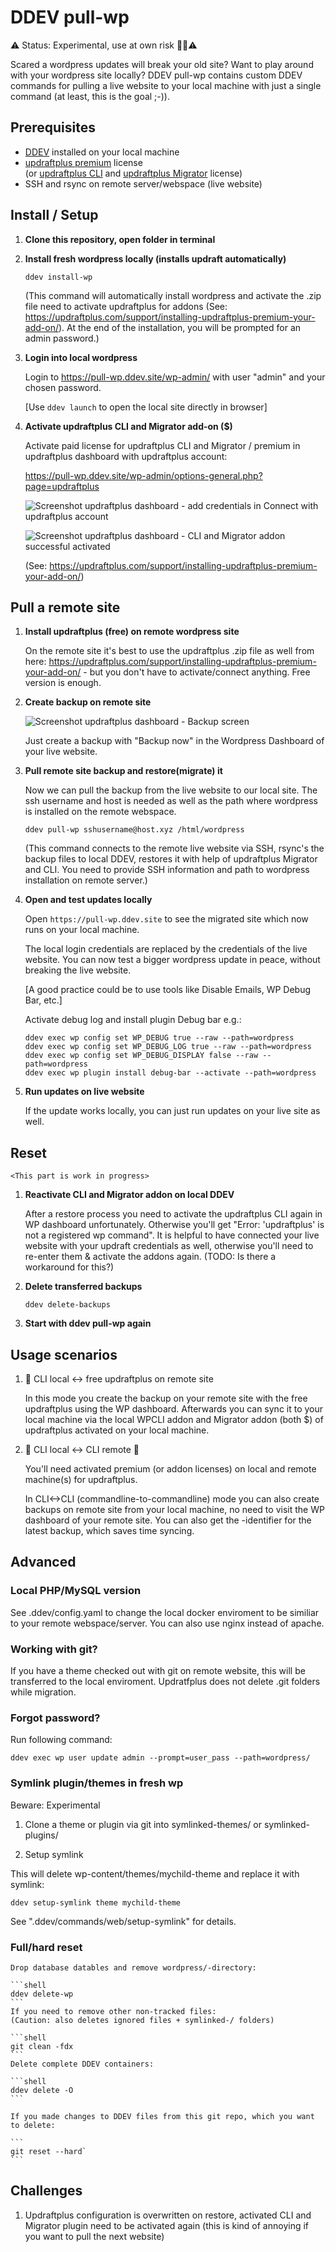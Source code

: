 # DDEV pull-wp

⚠️ Status: Experimental, use at own risk 👷‍♀️⚠️

Scared a wordpress updates will break your old site? Want to play around with your wordpress site locally? DDEV pull-wp contains custom DDEV commands for pulling a live website to your local machine with just a single command (at least, this is the goal ;-)). 

## Prerequisites

- [DDEV](https://www.ddev.com/ddev-local/) installed on your local machine
- [updraftplus premium](https://updraftplus.com/shop/updraftplus-premium/) license <br>
  (or [updraftplus CLI](https://updraftplus.com/shop/wp-cli/) and [updraftplus Migrator](https://updraftplus.com/migrator/) license)
- SSH and rsync on remote server/webspace (live website)

## Install / Setup

1. **Clone this repository, open folder in terminal**

2. **Install fresh wordpress locally (installs updraft automatically)**

    ```shell
    ddev install-wp
    ```

    (This command will automatically install wordpress and activate the .zip file need to activate updraftplus for addons (See: https://updraftplus.com/support/installing-updraftplus-premium-your-add-on/). At the end of the installation, you will be prompted for an admin password.)

3. **Login into local wordpress**

    Login to https://pull-wp.ddev.site/wp-admin/ with user "admin" and your chosen password.
    
    [Use `ddev launch` to open the local site directly in browser]

4. **Activate updraftplus CLI and Migrator add-on ($)** 

    Activate paid license for updraftplus CLI and Migrator / premium in updraftplus dashboard with updraftplus account:

    https://pull-wp.ddev.site/wp-admin/options-general.php?page=updraftplus

    ![Screenshot updraftplus dashboard - add credentials in Connect with updraftplus account](screenshot_updraftplus_connect.png)

    ![Screenshot updraftplus dashboard - CLI and Migrator addon successful activated](screenshot_updraftplus_activated.png)

    (See: https://updraftplus.com/support/installing-updraftplus-premium-your-add-on/)

## Pull a remote site

1. **Install updraftplus (free) on remote wordpress site**

    On the remote site it's best to use the updraftplus .zip file as well from here: https://updraftplus.com/support/installing-updraftplus-premium-your-add-on/ - but you don't have to activate/connect anything. Free version is enough.

2. **Create backup on remote site**

    ![Screenshot updraftplus dashboard - Backup screen](screenshot_updraftplus_backup_now.png)
  
    Just create a backup with "Backup now" in the Wordpress Dashboard of your live website.

3. **Pull remote site backup and restore(migrate) it**

    Now we can pull the backup from the live website to our local site. The ssh username and host is needed as well as the path where wordpress is installed on the remote webspace.
  
    ```shell
    ddev pull-wp sshusername@host.xyz /html/wordpress
    ```
    
    (This command connects to the remote live website via SSH, rsync's the backup files to local DDEV, restores it with help of updraftplus Migrator and CLI. You need to provide SSH information and path to wordpress installation on remote server.)

4. **Open and test updates locally**

    Open `https://pull-wp.ddev.site` to see the migrated site which now runs on your local machine.
    
    The local login credentials are replaced by the credentials of the live website. You can now test a bigger wordpress update in peace, without breaking the live website.
     
    [A good practice could be to use tools like Disable Emails, WP Debug Bar, etc.]
    
    Activate debug log and install plugin Debug bar e.g.:
    
    ```shell
    ddev exec wp config set WP_DEBUG true --raw --path=wordpress
    ddev exec wp config set WP_DEBUG_LOG true --raw --path=wordpress
    ddev exec wp config set WP_DEBUG_DISPLAY false --raw --path=wordpress
    ddev exec wp plugin install debug-bar --activate --path=wordpress
    ```

5. **Run updates on live website**

    If the update works locally, you can just run updates on your live site as well. 

## Reset

    <This part is work in progress>
    
1. **Reactivate CLI and Migrator addon on local DDEV**
    
    After a restore process you need to activate the updraftplus CLI again in WP dashboard unfortunately. Otherwise you'll get "Error: 'updraftplus' is not a registered wp command". It is helpful to have connected your live website with your updraft credentials as well, otherwise you'll need to re-enter them & activate the addons again. (TODO: Is there a workaround for this?)

2. **Delete transferred backups**

    ```shell
    ddev delete-backups
    ```
    
3. **Start with ddev pull-wp again**

## Usage scenarios

1. 🤖 CLI local <-> free updraftplus on remote site

    In this mode you create the backup on your remote site with the free updraftplus using the WP dashboard. Afterwards you can sync it to your local machine via the local WPCLI addon and Migrator addon (both $) of updraftplus activated on your local machine.

2. 🤖 CLI local <-> CLI remote 🤖 
    
    You'll need activated premium (or addon licenses) on local and remote machine(s) for updraftplus. 
    
    In CLI<->CLI (commandline-to-commandline) mode you can also create backups on remote site from your local machine, no need to visit the WP dashboard of your remote site. You can also get the <nonce>-identifier for the latest backup, which saves time syncing. 
  
## Advanced

### Local PHP/MySQL version

See .ddev/config.yaml to change the local docker enviroment to be similiar to your remote webspace/server. You can also use nginx instead of apache.

### Working with git?

If you have a theme checked out with git on remote website, this will be transferred to the local enviroment. Updratfplus does not delete .git folders while migration.

### Forgot password?

Run following command:

```shell
ddev exec wp user update admin --prompt=user_pass --path=wordpress/
```

### Symlink plugin/themes in fresh wp

Beware: Experimental

1. Clone a theme or plugin via git into symlinked-themes/ or symlinked-plugins/

2. Setup symlink

This will delete wp-content/themes/mychild-theme and replace it with symlink:

```shell
ddev setup-symlink theme mychild-theme
```

See ".ddev/commands/web/setup-symlink" for details.

### Full/hard reset
  
    Drop database datables and remove wordpress/-directory:
    
    ```shell
    ddev delete-wp
    ```
    If you need to remove other non-tracked files:
    (Caution: also deletes ignored files + symlinked-/ folders)
    
    ```shell
    git clean -fdx
    ```
    Delete complete DDEV containers:
    
    ```shell
    ddev delete -O
    ```
    
    If you made changes to DDEV files from this git repo, which you want to delete: 
    
    ```
    git reset --hard`
    ```


## Challenges

1. Updraftplus configuration is overwritten on restore, activated CLI and Migrator plugin need to be activated again (this is kind of annoying if you want to pull the next website)